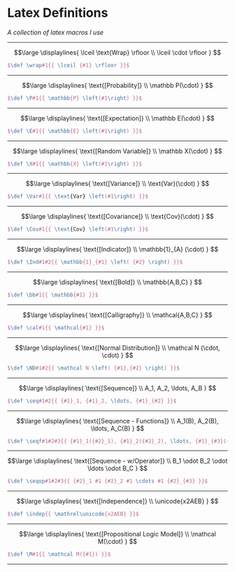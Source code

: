 # Latex Definitions

*A collection of latex macros I use*

---

$$\large
\displaylines{
	\lceil \text{Wrap} \rfloor \\
	\lceil \cdot \rfloor
}
$$

```tex
$\def \wrap#1{{ \lceil {#1} \rfloor }}$
```

---

$$\large
\displaylines{
	\text{[Probability]} \\
	\mathbb P(\cdot)
}
$$

```tex
$\def \P#1{{ \mathbb{P} \left(#1\right) }}$
```

---


$$\large
\displaylines{
	\text{[Expectation]} \\
	\mathbb E(\cdot)
}
$$

```tex
$\def \E#1{{ \mathbb{E} \left(#1\right) }}$
```

---

$$\large
\displaylines{
	\text{[Random Variable]} \\
	\mathbb X(\cdot)
}
$$

```tex
$\def \X#1{{ \mathbb{X} \left(#1\right) }}$
```

---

$$\large
\displaylines{
	\text{[Variance]} \\
	\text{Var}(\cdot)
}
$$

```tex
$\def \Var#1{{ \text{Var} \left(#1\right) }}$
```

---

$$\large
\displaylines{
	\text{[Covariance]} \\
	\text{Cov}(\cdot)
}
$$

```tex
$\def \Cov#1{{ \text{Cov} \left(#1\right) }}$
```

---

$$\large
\displaylines{
	\text{[Indicator]} \\
	\mathbb{1}_{A} (\cdot)
}
$$

```tex
$\def \Ind#1#2{{ \mathbb{1}_{#1} \left( {#2} \right) }}$
```

---

$$\large
\displaylines{
	\text{[Bold]} \\
	\mathbb{A,B,C}
}
$$

```tex
$\def \bb#1{{ \mathbb{#1} }}$
```

---

$$\large
\displaylines{
	\text{[Calligraphy]} \\
	\mathcal{A,B,C}
}
$$

```tex
$\def \cal#1{{ \mathcal{#1} }}$
```

---

$$\large
\displaylines{
	\text{[Normal Distribution]} \\
	\mathcal N (\cdot, \cdot)
}
$$

```tex
$\def \ND#1#2{{ \mathcal N \left( {#1},{#2} \right) }}$
```

---

$$\large
\displaylines{
	\text{[Sequence]} \\
	 A_1, A_2, \ldots, A_B
}
$$

```tex
$\def \seq#1#2{{ {#1}_1, {#1}_2, \ldots, {#1}_{#2} }}$
```

---

$$\large
\displaylines{
	\text{[Sequence - Functions]} \\
	 A_1(B), A_2(B), \ldots, A_C(B)
}
$$

```tex
$\def \seqf#1#2#3{{ {#1}_1({#2}_1), {#1}_2({#2}_2), \ldots, {#1}_{#3}({#2}_{#3}) }}$
```

---

$$\large
\displaylines{
	\text{[Sequence - w/Operator]} \\
	 B_1 \odot B_2 \odot \ldots \odot B_C
}
$$

```tex
$\def \seqop#1#2#3{{ {#2}_1 #1 {#2}_2 #1 \cdots #1 {#2}_{#3} }}$
```

---

$$\large
\displaylines{
	\text{[Independence]} \\
	\unicode{x2AEB}
}
$$

```tex
$\def \indep{{ \mathrel\unicode{x2AEB} }}$
```

---

$$\large
\displaylines{
	\text{[Propositional Logic Model]} \\
	\mathcal M(\cdot)
}
$$

```tex
$\def \M#1{{ \mathcal M({#1}) }}$
```

---
